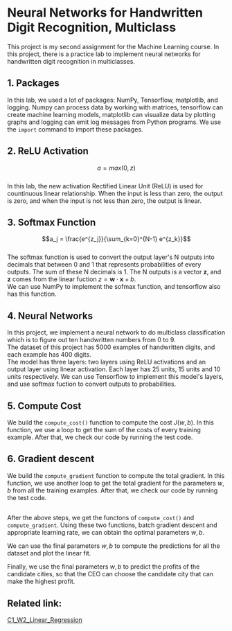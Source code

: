 # Neural Networks for Handwritten Digit Recognition, Multiclass

This project is my second assignment for the Machine Learning course. In this project, there is a practice lab to implement neural networks for handwritten digit recognition in multiclasses.

## 1. Packages
In this lab, we used a lot of packages: NumPy, Tensorflow, matplotlib, and logging. Numpy can process data by working with matrices, tensorflow can create machine learning models, matplotlib can visualize data by plotting graphs and logging can emit log messages from Python programs. We use the `import` command to import these packages.  

## 2. ReLU Activation
$$a = max(0, z)$$  
In this lab, the new activation Rectified Linear Unit (ReLU) is used for countinuous linear relationship. When the input is less than zero, the output is zero, and when the input is not less than zero, the output is linear.  

## 3. Softmax Function
$$a_j = \frac{e^{z_j}}{\sum_{k=0}^{N-1} e^{z_k}}$$  
The softmax function is used to convert the output layer's N outputs into decimals that between 0 and 1 that represents probabilities of every outputs. The sum of these N decimals is 1.
The N outputs is a vector $\mathbf{z}$, and $\mathbf{z}$ comes from the linear fuction $z = \mathbf{w} \cdot \mathbf{x} + b$.    
We can use NumPy to implement the sofmax function, and tensorflow also has this function.  

## 4. Neural Networks
In this project, we implement a neural network to do multiclass classification which is to figure out ten handwritten numbers from 0 to 9.  
The dataset of this project has 5000 examples of handwritten digits, and each example has 400 digits.  
The model has three layers: two layers using ReLU activations and an output layer using linear activation. Each layer has 25 units, 15 units and 10 units respectively. 
We can use Tensorflow to implement this model's layers, and use softmax fuction to convert outputs to probabilities.  

## 5. Compute Cost
We build the `compute_cost()` function to compute the cost $J(w, b)$. In this function, we use a loop to get the sum of the costs of every training example. After that, we check our code by running the test code.

## 6. Gradient descent
We build the `compute_gradient` function to compute the total gradient. In this function, we use another loop to get the total gradient for the parameters $w, b$ from all the training examples. After that, we check our code by running the test code.

##
After the above steps, we get the functons of `compute_cost()` and `compute_gradient`. Using these two functions, batch gradient descent and appropriate learning rate, we can obtain the optimal parameters $w, b$.

We can use the final parameters $w, b$ to compute the predictions for all the dataset and plot the linear fit.

Finally, we use the final parameters $w, b$ to predict the profits of the candidate cities, so that the CEO can choose the candidate city that can make the highest profit.


## Related link: 
[C1_W2_Linear_Regression](https://github.com/x24-byte/CPSC5616CS_ML/blob/main/C1_W2_Linear_Regression.ipynb)
